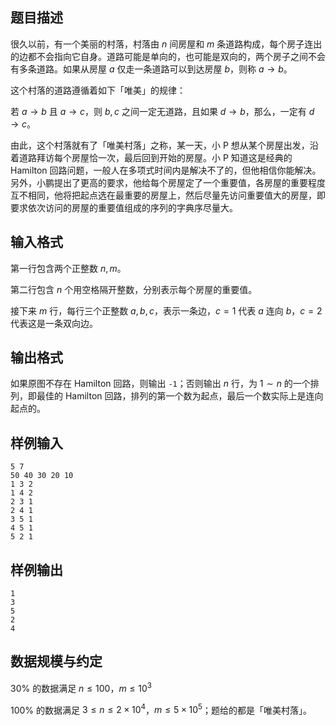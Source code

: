 ## 题目描述

很久以前，有一个美丽的村落，村落由 $n$ 间房屋和 $m$ 条道路构成，每个房子连出的边都不会指向它自身。道路可能是单向的，也可能是双向的，两个房子之间不会有多条道路。如果从房屋 $a$ 仅走一条道路可以到达房屋 $b$，则称 $a\rightarrow b$。

这个村落的道路遵循着如下「唯美」的规律：

若 $a\rightarrow b$ 且 $a\rightarrow c$，则 $b,c$ 之间一定无道路，且如果 $d\rightarrow b$，那么，一定有 $d\rightarrow c$。

由此，这个村落就有了「唯美村落」之称，某一天，小 P 想从某个房屋出发，沿着道路拜访每个房屋恰一次，最后回到开始的房屋。小 P 知道这是经典的 Hamilton 回路问题，一般人在多项式时间内是解决不了的，但他相信你能解决。另外，小鹏提出了更高的要求，他给每个房屋定了一个重要值，各房屋的重要程度互不相同，他将把起点选在最重要的房屋上，然后尽量先访问重要值大的房屋，即要求依次访问的房屋的重要值组成的序列的字典序尽量大。

## 输入格式

第一行包含两个正整数 $n,m$。

第二行包含 $n$ 个用空格隔开整数，分别表示每个房屋的重要值。

接下来 $m$ 行，每行三个正整数 $a,b,c$，表示一条边，$c=1$ 代表 $a$ 连向 $b$，$c=2$ 代表这是一条双向边。

## 输出格式

如果原图不存在 Hamilton 回路，则输出 `-1`；否则输出 $n$ 行，为 $1\sim n$ 的一个排列，即最佳的 Hamilton 回路，排列的第一个数为起点，最后一个数实际上是连向起点的。

## 样例输入

```plain
5 7
50 40 30 20 10
1 3 2
1 4 2
2 3 1
2 4 1
3 5 1
4 5 1
5 2 1
```

## 样例输出

```plain
1
3
5
2
4
```

## 数据规模与约定

$30\%$ 的数据满足 $n\le 100$，$m\le 10^3$

$100\%$ 的数据满足 $3\le n\le 2\times 10^4$，$m\le 5\times 10^5$；题给的都是「唯美村落」。

